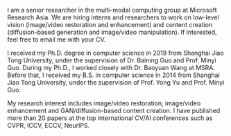 I am a senior researcher in the multi-modal computing group at Microsoft Research Asia. We are hiring interns and researchers to work on low-level vision (image/video restoration and enhancement) and content creation (diffusion-based generation and image/video manipulation). If interested, feel free to email me with your CV.

I received my Ph.D. degree in computer science in 2019 from Shanghai Jiao Tong University, under the supervision of Dr. Baining Guo and Prof. Minyi Guo. During my Ph.D., I worked closely with Dr. Baoyuan Wang at MSRA. Before that, I received my B.S. in computer science in 2014 from Shanghai Jiao Tong University, under the supervision of Prof. Yong Yu and Prof. Minyi Guo.

My research interest includes image/video restoration, image/video enhancement and GAN/diffusion-based content creation. I have published more than 20 papers at the top international CV/AI conferences such as CVPR, ICCV, ECCV, NeurIPS.
